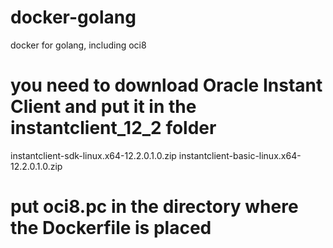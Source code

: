 # docker-golang
docker for golang, including oci8
  
# you need to download Oracle Instant Client and put it in the instantclient_12_2 folder
  instantclient-sdk-linux.x64-12.2.0.1.0.zip
  instantclient-basic-linux.x64-12.2.0.1.0.zip

# put oci8.pc in the directory where the Dockerfile is placed
